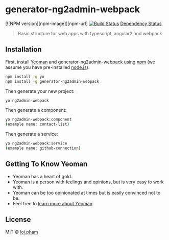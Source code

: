 # generator-ng2admin-webpack

[![NPM version][npm-image]][npm-url]
[![Build Status](https://travis-ci.org/loiphamvn/generator-ng2admin-webpack.svg?branch=master)](https://travis-ci.org/loiphamvn/generator-ng2admin-webpack)
[Dependency Status](https://david-dm.org/loiphamvn/generator-ng2admin-webpack.svg)
> Basic structure for web apps with typescript, angular2 and webpack

## Installation

First, install [Yeoman](http://yeoman.io) and generator-ng2admin-webpack using [npm](https://www.npmjs.com/) (we assume you have pre-installed [node.js](https://nodejs.org/)).

```bash
npm install -g yo
npm install -g generator-ng2admin-webpack
```

Then generate your new project:

```bash
yo ng2admin-webpack
```

Then generate a component:

```bash
yo ng2admin-webpack:component
(example name: contact-list)
```

Then generate a service:

```bash
yo ng2admin-webpack:service
(example name: github-connection)
```

## Getting To Know Yeoman

 * Yeoman has a heart of gold.
 * Yeoman is a person with feelings and opinions, but is very easy to work with.
 * Yeoman can be too opinionated at times but is easily convinced not to be.
 * Feel free to [learn more about Yeoman](http://yeoman.io/).

## License

MIT © [loi.pham]()
